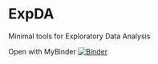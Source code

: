 # ExpDA
Minimal tools for Exploratory Data Analysis

Open with MyBinder
[![Binder](https://mybinder.org/badge_logo.svg)](https://mybinder.org/v2/gh/PabloFleurquin/ExpDA/master)

